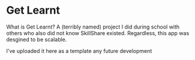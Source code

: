 # Get Learnt

What is Get Learnt? A (terribly named) project I did during school with others who also did not know SkillShare existed. Regardless, this app was desgined to be scalable. 

I've uploaded it here as a template any future development
